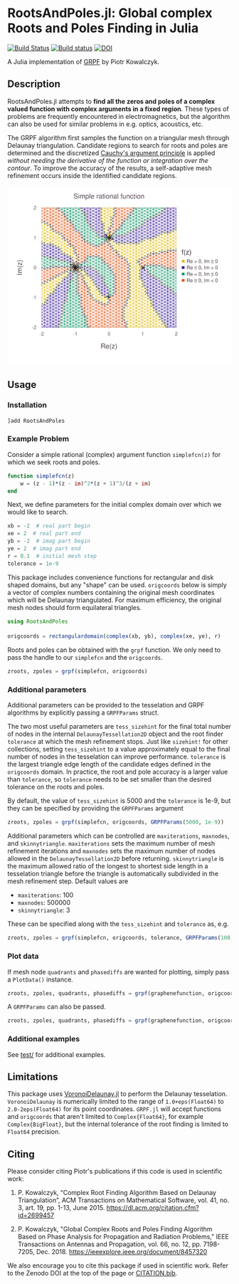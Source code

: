 # RootsAndPoles.jl: Global complex Roots and Poles Finding in Julia

[![Build Status](https://travis-ci.com/fgasdia/GRPF.jl.svg?branch=master)](https://travis-ci.com/fgasdia/GRPF.jl) [![Build status](https://ci.appveyor.com/api/projects/status/megpgn8l1ej5m3ww?svg=true)](https://ci.appveyor.com/project/fgasdia/grpf-jl) [![DOI](https://zenodo.org/badge/154031378.svg)](https://zenodo.org/badge/latestdoi/154031378)

A Julia implementation of [GRPF](https://github.com/PioKow/GRPF) by Piotr Kowalczyk.

## Description

RootsAndPoles.jl attempts to **find all the zeros and poles of a complex valued function
with complex arguments in a fixed region**. These types of problems are frequently encountered in electromagnetics, but the algorithm can also be used for similar problems in e.g. optics, acoustics, etc.

The GRPF algorithm first samples the function on a triangular mesh through Delaunay triangulation. Candidate regions to search for roots and poles are determined and the discretized [Cauchy's argument principle](https://en.wikipedia.org/wiki/Argument_principle) is applied _without needing the derivative of the function or integration over the contour_. To improve the accuracy of the results, a self-adaptive mesh refinement occurs inside the identified candidate regions.

![simplefcn](simplefcn.svg)

## Usage

### Installation

```julia
]add RootsAndPoles
```

### Example Problem

Consider a simple rational (complex) argument function `simplefcn(z)` for which we seek roots and poles.
```julia
function simplefcn(z)
    w = (z - 1)*(z - im)^2*(z + 1)^3/(z + im)
end
```

Next, we define parameters for the initial complex domain over which we would like to search.
```julia
xb = -2  # real part begin
xe = 2  # real part end
yb = -2  # imag part begin
ye = 2  # imag part end
r = 0.1  # initial mesh step
tolerance = 1e-9
```

This package includes convenience functions for rectangular and disk shaped domains, but any "shape" can be used. `origcoords` below is simply a vector of complex numbers containing the original mesh coordinates which will be Delaunay triangulated. For maximum efficiency, the original mesh nodes should form equilateral triangles.
```julia
using RootsAndPoles

origcoords = rectangulardomain(complex(xb, yb), complex(xe, ye), r)
```

Roots and poles can be obtained with the `grpf` function. We only need to pass the handle to our `simplefcn` and the `origcoords`.
```julia
zroots, zpoles = grpf(simplefcn, origcoords)
```

### Additional parameters

Additional parameters can be provided to the tesselation and GRPF algorithms by explicitly passing a `GRPFParams` struct.

The two most useful parameters are `tess_sizehint` for the final total number of nodes in the internal `DelaunayTessellation2D` object and the root finder `tolerance` at which the mesh refinement stops. Just like `sizehint!` for other collections, setting `tess_sizehint` to a value approximately equal to the final number of nodes in the tesselation can improve performance. `tolerance` is the largest triangle edge length of the candidate edges defined in the `origcoords` domain. In practice, the root and pole accuracy is a larger value than `tolerance`, so `tolerance` needs to be set smaller than the desired tolerance on the roots and poles.

By default, the value of `tess_sizehint` is 5000 and the `tolerance` is 1e-9, but they can be specified by providing the `GRPFParams` argument
```julia
zroots, zpoles = grpf(simplefcn, origcoords, GRPFParams(5000, 1e-9))
```

Additional parameters which can be controlled are `maxiterations`, `maxnodes`, and `skinnytriangle`. `maxiterations` sets the maximum number of mesh refinement iterations and `maxnodes` sets the maximum number of nodes allowed in the `DelaunayTessellation2D` before returning. `skinnytriangle` is the maximum allowed ratio of the longest to shortest side length in a tesselation triangle before the triangle is automatically subdivided in the mesh refinement step. Default values are

  - `maxiterations`: 100
  - `maxnodes`: 500000
  - `skinnytriangle`: 3

These can be specified along with the `tess_sizehint` and `tolerance` as, e.g.
```julia
zroots, zpoles = grpf(simplefcn, origcoords, tolerance, GRPFParams(100, 500000, 3, 5000, 1e-9))
```

### Plot data

If mesh node `quadrants` and `phasediffs` are wanted for plotting, simply pass a `PlotData()` instance.
```julia
zroots, zpoles, quadrants, phasediffs = grpf(graphenefunction, origcoords, PlotData())
```

A `GRPFParams` can also be passed.
```julia
zroots, zpoles, quadrants, phasediffs = grpf(graphenefunction, origcoords, PlotData(), GRPFParams(5000, 1e-9))
```

### Additional examples

See [test/](test/) for additional examples.

## Limitations

This package uses [VoronoiDelaunay.jl](https://github.com/JuliaGeometry/VoronoiDelaunay.jl) to perform the Delaunay tesselation. `VoronoiDelaunay` is numerically limited to the range of `1.0+eps(Float64)` to `2.0-2eps(Float64)` for its point coordinates. `GRPF.jl` will accept functions and `origcoords` that aren't limited to `Complex{Float64}`, for example `Complex{BigFloat}`, but the internal tolerance of the root finding is limited to `Float64` precision.

## Citing

Please consider citing Piotr's publications if this code is used in scientific work:

  1. P. Kowalczyk, “Complex Root Finding Algorithm Based on Delaunay Triangulation”, ACM Transactions on Mathematical Software, vol. 41, no. 3, art. 19, pp. 1-13, June 2015. https://dl.acm.org/citation.cfm?id=2699457

  2. P. Kowalczyk, "Global Complex Roots and Poles Finding Algorithm Based on Phase Analysis for Propagation and Radiation Problems," IEEE Transactions on Antennas and Propagation, vol. 66, no. 12, pp. 7198-7205, Dec. 2018. https://ieeexplore.ieee.org/document/8457320

We also encourage you to cite this package if used in scientific work. Refer to the Zenodo DOI at the top of the page or [CITATION.bib](CITATION.bib).
